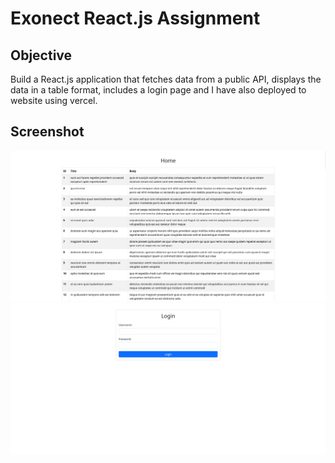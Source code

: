 # Exonect React.js Assignment

## Objective
Build a React.js application that fetches data from a public API, displays the data in a table format, includes a login page and I have also deployed to website using vercel.

## Screenshot
![Application Screenshot](/public/screenshot1.png)
![Application Screenshot](/public/screenshot2.png)
